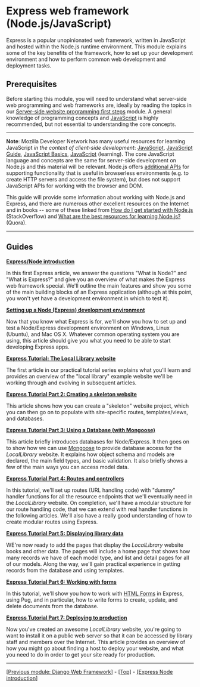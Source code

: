 # Express web framework (Node.js/JavaScript)

Express is a popular unopinionated web framework, written in JavaScript and hosted within the Node.js runtime environment. This module explains some of the key benefits of the framework, how to set up your development environment and how to perform common web development and deployment tasks.

## Prerequisites

Before starting this module, you will need to understand what server-side web programming and web frameworks are, ideally by reading the topics in our [Server-side website programming first steps](https://github.com/AndrewSRea/My_Learning_Port/tree/main/JavaScript/Server-Side_Website_Programming/Server-Side_First_Steps#server-side-website-programming-first-steps) module. A general knowledge of programming concepts and [JavaScript](https://developer.mozilla.org/en-US/docs/Web/JavaScript) is highly recommended, but not essential to understanding the core concepts.

<hr>

**Note**: Mozilla Developer Network has many useful resources for learning JavaScript *in the context of client-side development*: [JavaScript](https://developer.mozilla.org/en-US/docs/Web/JavaScript), [JavaScript Guide](https://developer.mozilla.org/en-US/docs/Web/JavaScript/Guide), [JavaScript Basics](https://developer.mozilla.org/en-US/docs/Learn/Getting_started_with_the_web/JavaScript_basics), [JavaScript](https://github.com/AndrewSRea/My_Learning_Port/tree/main/JavaScript#javascript) (learning). The core JavaScript language and concepts are the same for server-side development on Node.js and this material will be relevant. Node.js offers [additional APIs](https://nodejs.org/dist/latest-v10.x/docs/api/) for supporting functionality that is useful in browserless environments (e.g. to create HTTP servers and access the file system), but does not support JavaScript APIs for working with the browser and DOM.

This guide will provide some information about working with Node.js and Express, and there are numerous other excellent resources on the Internet and in books -- some of these linked from [How do I get started with Node.js](https://stackoverflow.com/questions/2353818/how-do-i-get-started-with-node-js/5511507#5511507) (StackOverflow) and [What are the best resources for learning Node.js?](https://www.quora.com/What-is-the-greatest-resource-for-learning-Node-js-for-a-newbie) (Quora).

<hr>

## Guides

**[Express/Node introduction](https://github.com/AndrewSRea/My_Learning_Port/tree/main/JavaScript/Server-Side_Website_Programming/Express_Web_Framework/Express_Node_Intro#expressnode-introduction)**

In this first Express article, we answer the questions "What is Node?" and "What is Express?" and give you an overview of what makes the Express web framework special. We'll outline the main features and show you some of the main building blocks of an Express application (although at this point, you won't yet have a development environment in which to test it).

**[Setting up a Node (Express) development environment]()**

Now that you know what Express is for, we'll show you how to set up and test a Node/Express development environment on Windows, Linux (Ubuntu), and Mac OS X. Whatever common operating system you are using, this article should give you what you need to be able to start developing Express apps.

**[Express Tutorial: The Local Library website]()**

The first article in our practical tutorial series explains what you'll learn and provides an overview of the "local library" example website we'll be working through and evolving in subsequent articles.

**[Express Tutorial Part 2: Creating a skeleton website]()**

This article shows how you can create a "skeleton" website project, which you can then go on to populate with site-specific routes, templates/views, and databases.

**[Express Tutorial Part 3: Using a Database (with Mongoose)]()**

This article briefly introduces databases for Node/Express. It then goes on to show how we can use [Mongoose](https://mongoosejs.com/) to provide database access for the *LocalLibrary* website. It explains how object schema and models are declared, the main field types, and basic validation. It also briefly shows a few of the main ways you can access model data.

**[Express Tutorial Part 4: Routes and controllers]()**

In this tutorial, we'll set up routes (URL handling code) with "dummy" handler functions for all the resource endpoints that we'll eventually need in the *LocalLibrary* website. On completion, we'll have a modular structure for our route handling code, that we can extend with real handler functions in the following articles. We'll also have a really good understanding of how to create modular routes using Express.

**[Express Tutorial Part 5: Displaying library data]()**

WE're now ready to add the pages that display the *LocalLibrary* website books and other data. The pages will include a home page that shows how many records we have of each model type, and list and detail pages for all of our models. Along the way, we'll gain practical experience in getting records from the database and using templates.

**[Express Tutorial Part 6: Working with forms]()**

In this tutorial, we'll show you how to work with [HTML Forms]() in Express, using Pug, and in particular, how to write forms to create, update, and delete documents from the database.

**[Express Tutorial Part 7: Deploying to production]()**

Now you've created an awesome *LocalLibrary* website, you're going to want to install it on a public web server so that it can be accessed by library staff and members over the Internet. This article provides an overview of how you might go about finding a host to deploy your website, and what you need to do in order to get your site ready for production.

<hr>

[[Previous module: Django Web Framework]](https://github.com/AndrewSRea/My_Learning_Port/tree/main/JavaScript/Server-Side_Website_Programming/Django_Web_Framework#django-web-framework-python) - [[Top]](https://github.com/AndrewSRea/My_Learning_Port/tree/main/JavaScript/Server-Side_Website_Programming/Express_Web_Framework#express-web-framework-nodejsjavascript) - [[Express Node introduction]](https://github.com/AndrewSRea/My_Learning_Port/tree/main/JavaScript/Server-Side_Website_Programming/Express_Web_Framework/Express_Node_Intro#expressnode-introduction)